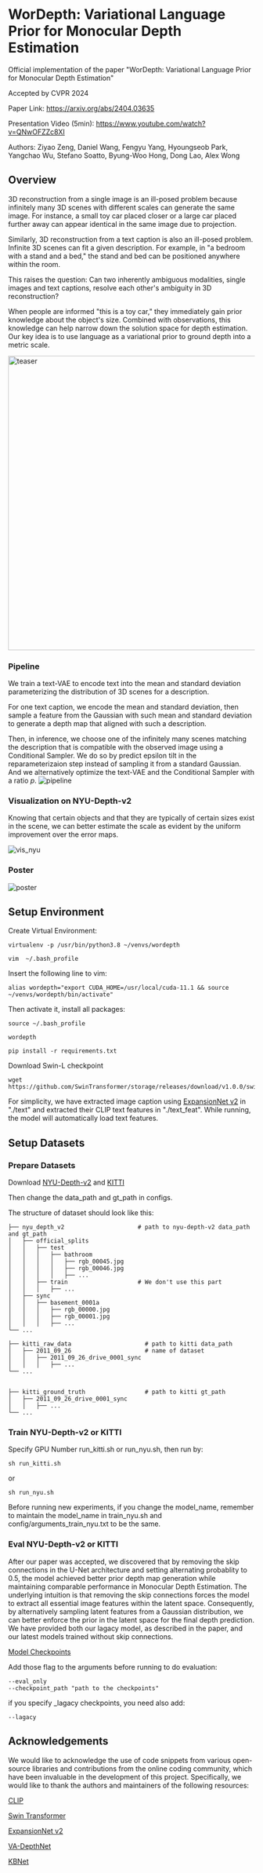 # WorDepth: Variational Language Prior for Monocular Depth Estimation #

Official implementation of the paper "WorDepth: Variational Language Prior for Monocular Depth Estimation"

Accepted by CVPR 2024

Paper Link: https://arxiv.org/abs/2404.03635

Presentation Video (5min): https://www.youtube.com/watch?v=QNwOFZZc8XI

Authors: Ziyao Zeng, Daniel Wang, Fengyu Yang, Hyoungseob Park, Yangchao Wu, Stefano Soatto, Byung-Woo Hong, Dong Lao, Alex Wong

## Overview ##
3D reconstruction from a single image is an ill-posed problem because infinitely many 3D scenes with different scales can generate the same image. For instance, a small toy car placed closer or a large car placed further away can appear identical in the same image due to projection.

Similarly, 3D reconstruction from a text caption is also an ill-posed problem. Infinite 3D scenes can fit a given description. For example, in "a bedroom with a stand and a bed," the stand and bed can be positioned anywhere within the room.

This raises the question: Can two inherently ambiguous modalities, single images and text captions, resolve each other's ambiguity in 3D reconstruction?

When people are informed "this is a toy car," they immediately gain prior knowledge about the object's size. Combined with observations, this knowledge can help narrow down the solution space for depth estimation. Our key idea is to use language as a variational prior to ground depth into a metric scale.

<img src="figures/teaser.png" alt="teaser" width="600"/>

### Pipeline ###
We train a text-VAE to encode text into the mean and standard deviation parameterizing the distribution of 3D scenes for a description.

For one text caption, we encode the mean and standard deviation, then sample a feature from the Gaussian with such mean and standard deviation to generate a depth map that aligned with such a description.

Then, in inference, we choose one of the infinitely many scenes matching the description that is compatible with the observed image using a Conditional Sampler. We do so by predict epsilon tilt in the reparameterizaion step instead of sampling it from a standard Gaussian. And we alternatively optimize the text-VAE and the Conditional Sampler with a ratio *p*.
![pipeline](figures/pipeline.png)

### Visualization on NYU-Depth-v2 ###
Knowing that certain objects and that they are typically of certain sizes exist in the scene, we can better estimate the scale as evident by the uniform improvement over the error maps.

![vis_nyu](figures/vis_nyu.png)

### Poster ###
![poster](figures/poster.png)
## Setup Environment ##
Create Virtual Environment:
```
virtualenv -p /usr/bin/python3.8 ~/venvs/wordepth

vim  ~/.bash_profile
```
Insert the following line to vim:
```
alias wordepth="export CUDA_HOME=/usr/local/cuda-11.1 && source ~/venvs/wordepth/bin/activate"
```
Then activate it, install all packages:
```
source ~/.bash_profile

wordepth

pip install -r requirements.txt
```

Download Swin-L checkpoint
```
wget https://github.com/SwinTransformer/storage/releases/download/v1.0.0/swin_large_patch4_window12_384_22k.pth
```

For simplicity, we have extracted image caption using [ExpansionNet v2](https://github.com/jchenghu/ExpansionNet_v2) in "./text" and extracted their CLIP text features in "./text_feat". While running, the model will automatically load text features.

## Setup Datasets ##
### Prepare Datasets ###
Download [NYU-Depth-v2](https://cs.nyu.edu/~fergus/datasets/nyu_depth_v2.html) and [KITTI](https://www.cvlibs.net/datasets/kitti/)

Then change the data_path and gt_path in configs.

The structure of dataset should look like this:

    ├── nyu_depth_v2                     # path to nyu-depth-v2 data_path and gt_path
    │   ├── official_splits
    │   │   ├── test
    │   │   │   ├── bathroom
    │   │   │   │   ├── rgb_00045.jpg
    │   │   │   │   ├── rgb_00046.jpg
    │   │   │   │   ├── ...
    │   │   ├── train                    # We don't use this part
    │   │   │   ├── ...
    │   ├── sync
    │   │   ├── basement_0001a
    │   │   │   ├── rgb_00000.jpg
    │   │   │   ├── rgb_00001.jpg
    │   │   │   ├── ...
    └── ...

    ├── kitti_raw_data                     # path to kitti data_path
    │   ├── 2011_09_26                     # name of dataset
    │   │   ├── 2011_09_26_drive_0001_sync
    │   │   │   ├── ...
    └── ...


    ├── kitti_ground_truth                 # path to kitti gt_path
    │   ├── 2011_09_26_drive_0001_sync
    │   │   ├── ...
    └── ...


### Train NYU-Depth-v2 or KITTI ###
Specify GPU Number run_kitti.sh or run_nyu.sh, then run by:
```
sh run_kitti.sh
```
or
```
sh run_nyu.sh
```
Before running new experiments, if you change the model_name, remember to maintain the model_name in train_nyu.sh and config/arguments_train_nyu.txt to be the same.

### Eval NYU-Depth-v2 or KITTI ###
After our paper was accepted, we discovered that by removing the skip connections in the U-Net architecture and setting alternating probablity to 0.5, the model achieved better prior depth map generation while maintaining comparable performance in Monocular Depth Estimation. The underlying intuition is that removing the skip connections forces the model to extract all essential image features within the latent space. Consequently, by alternatively sampling latent features from a Gaussian distribution, we can better enforce the prior in the latent space for the final depth prediction. We have provided both our lagacy model, as described in the paper, and our latest models trained without skip connections.

[Model Checkpoints](https://yaleedu-my.sharepoint.com/:f:/g/personal/ziyao_zeng_yale_edu/Ekk9W3E1q7xBs6KwQcsnpa0B9Ac0QuhklMKa-PURucvwYg?e=ScKwas)

Add those flag to the arguments before running to do evaluation:
```
--eval_only
--checkpoint_path "path to the checkpoints"
```
if you specify _lagacy checkpoints, you need also add:
```
--lagacy
```

## Acknowledgements ##
We would like to acknowledge the use of code snippets from various open-source libraries and contributions from the online coding community, which have been invaluable in the development of this project. Specifically, we would like to thank the authors and maintainers of the following resources:

[CLIP](https://github.com/openai/CLIP)

[Swin Transformer](https://github.com/microsoft/Swin-Transformer)

[ExpansionNet v2](https://github.com/jchenghu/ExpansionNet_v2)

[VA-DepthNet](https://github.com/cnexah/VA-DepthNet)

[KBNet](https://github.com/alexklwong/calibrated-backprojection-network)
